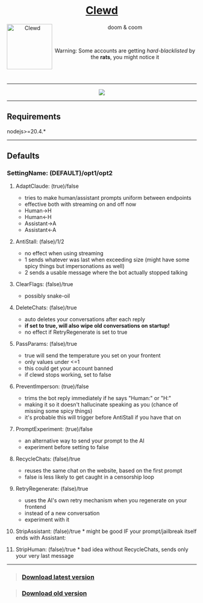 <div align="center">
<a href="https://gitgud.io/ahsk/clewd/">
<h1>Clewd</h1>
  <img
    height="120"
    width="120"
    alt="Clewd"
    title="Clewd"
    src="https://gitgud.io/ahsk/clewd/-/raw/master/logo.png"
    align="left"
  />
</a>

doom & coom

<br>

Warning: Some accounts are getting _hard-blacklisted_ by the **rats**, you might notice it

<br>
<br>
<hr>
<a href="https://gitgud.io/ahsk/clewd/-/archive/master/clewd-master.zip">
   <img src="https://gitgud.io/ahsk/clewd/-/raw/master/program.png">
</a>
<hr>

</div>

## Requirements

nodejs>=20.4.*

---

## Defaults

### SettingName: (DEFAULT)/opt1/opt2

 1. AdaptClaude: (true)/false
    * tries to make human/assistant prompts uniform between endpoints
    * effective both with streaming on and off now
    - Human->H
    - Human<-H
    - Assistant->A
    - Assistant<-A

 2. AntiStall: (false)/1/2
    * no effect when using streaming
    * 1 sends whatever was last when exceeding size (might have some spicy things but impersonations as well)
    * 2 sends a usable message where the bot actually stopped talking

 3. ClearFlags: (false)/true
    * possibly snake-oil

 4. DeleteChats: (false)/true
    * auto deletes your conversations after each reply
    * **if set to true, will also wipe old conversations on startup!**
    * no effect if RetryRegenerate is set to true

 5. PassParams: (false)/true
    * true will send the temperature you set on your frontent
    * only values under <=1
    * this could get your account banned
    * if clewd stops working, set to false

 6. PreventImperson: (true)/false
    * trims the bot reply immediately if he says "Human:" or "H:"
    * making it so it doesn't hallucinate speaking as you (chance of missing some spicy things)
    * it's probable this will trigger before AntiStall if you have that on

 7. PromptExperiment: (true)/false
    * an alternative way to send your prompt to the AI
    * experiment before setting to false

 8. RecycleChats: (false)/true
    * reuses the same chat on the website, based on the first prompt
    * false is less likely to get caught in a censorship loop

 9. RetryRegenerate: (false)/true
    * uses the AI's own retry mechanism when you regenerate on your frontend
    * instead of a new conversation
    * experiment with it

 10. StripAssistant: (false)/true
    * might be good IF your prompt/jailbreak itself ends with Assistant: 

 11. StripHuman: (false)/true
    * bad idea without RecycleChats, sends only your very last message

---

> ### [Download latest version](https://gitgud.io/ahsk/clewd/-/archive/master/clewd-master.zip)


> ### [Download old version](https://gitgud.io/ahsk/clewd/-/archive/1.6/clewd-1.6.zip)